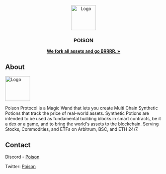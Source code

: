 <br />
<p align="center">
  <a href="https://poison.finance/">
    <img src="[https://i.ibb.co/PY6GCgm/IMAGE-2023-03-13-11-40-56-removebg-preview.png](https://poison.finance)" alt="Logo" width="80" height="80">
  </a>

  <h3 align="center">POISON </h3>

  <p align="center">
    <a href="https://poison.finance/"><strong>We fork all assets and go BRRRR. »</strong></a>
    <br />
  </p>
</p>

## About

<img src="https://i.ibb.co/VqpHbGn/photo-2023-03-13-11-19-53-removebg-preview.png" alt="Logo" width="80" height="80">

Poison Protocol is a Magic Wand that lets you create Multi Chain Synthetic Potions that track the price of real-world assets. Synthetic Potions are intended to be used as fundamental building blocks in smart contracts, be it a dex or a game, and to bring the world's assets to the blockchain. Serving Stocks, Commodities, and ETFs on Arbitrum, BSC, and ETH 24/7. 


## Contact

Discord - [Poison](https://discord.com/invite/5KE54JwyTs)

Twitter: [Poison](https://twitter.com/PoisonFinance)
